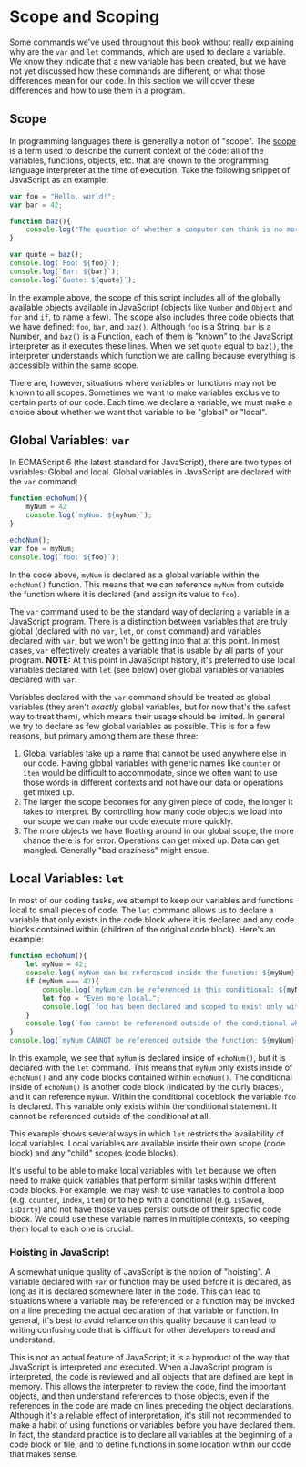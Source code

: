 # Scope and Scoping

Some commands we've used throughout this book without really explaining why are the `var` and `let` commands, which are used to declare a variable. We know they indicate that a new variable has been created, but we have not yet discussed how these commands are different, or what those differences mean for our code. In this section we will cover these differences and how to use them in a program.

## Scope
In programming languages there is generally a notion of "scope". The [scope](https://developer.mozilla.org/en-US/docs/Glossary/Scope) is a term used to describe the current context of the code: all of the variables, functions, objects, etc. that are known to the programming language interpreter at the time of execution. Take the following snippet of JavaScript as an example:

```js
var foo = "Hello, world!";
var bar = 42;

function baz(){
    console.log("The question of whether a computer can think is no more interesting than the question of whether a submarine can swim.");
}

var quote = baz();
console.log(`Foo: ${foo}`);
console.log(`Bar: ${bar}`);
console.log(`Quote: ${quote}`);
```
In the example above, the scope of this script includes all of the globally available objects available in JavaScript (objects like `Number` and `Object` and `for` and `if`, to name a few). The scope also includes three code objects that we have defined: `foo`, `bar`, and `baz()`. Although `foo` is a String, `bar` is a Number, and `baz()` is a Function, each of them is "known" to the JavaScript interpreter as it executes these lines. When we set `quote` equal to `baz()`, the interpreter understands which function we are calling because everything is accessible within the same scope.

There are, however, situations where variables or functions may not be known to all scopes. Sometimes we want to make variables exclusive to certain parts of our code. Each time we declare a variable, we must make a choice about whether we want that variable to be "global" or "local". 

## Global Variables: `var`
In ECMAScript 6 (the latest standard for JavaScript), there are two types of variables: Global and local. Global variables in JavaScript are declared with the `var` command:

```js
function echoNum(){
    myNum = 42
    console.log(`myNum: ${myNum}`);
}

echoNum();
var foo = myNum;
console.log(`foo: ${foo}`);
```
In the code above, `myNum` is declared as a global variable within the `echoNum()` function. This means that we can reference `myNum` from outside the function where it is declared (and assign its value to `foo`).

The `var` command used to be the standard way of declaring a variable in a JavaScript program. There is a distinction between variables that are truly global (declared with no `var`, `let`, or `const` command) and variables declared with `var`, but we won't be getting into that at this point. In most cases, `var` effectively creates a variable that is usable by all parts of your program. **NOTE:** At this point in JavaScript history, it's preferred to use local variables declared with `let` (see below) over global variables or variables declared with `var`.

Variables declared with the `var` command should be treated as global variables (they aren't _exactly_ global variables, but for now that's the safest way to treat them), which means their usage should be limited. In general we try to declare as few global variables as possible. This is for a few reasons, but primary among them are these three: 

1. Global variables take up a name that cannot be used anywhere else in our code. Having global variables with generic names like `counter` or `item` would be difficult to accommodate, since we often want to use those words in different contexts and not have our data or operations get mixed up.
2. The larger the scope becomes for any given piece of code, the longer it takes to interpret. By controlling how many code objects we load into our scope we can make our code execute more quickly.
3. The more objects we have floating around in our global scope, the more chance there is for error. Operations can get mixed up. Data can get mangled. Generally "bad craziness" might ensue.

## Local Variables: `let`

In most of our coding tasks, we attempt to keep our variables and functions local to small pieces of code. The `let` command allows us to declare a variable that only exists in the code block where it is declared and any code blocks contained within (children of the original code block). Here's an example:

```js
function echoNum(){
    let myNum = 42;
    console.log(`myNum can be referenced inside the function: ${myNum}`);
    if (myNum === 42){
        console.log(`myNum can be referenced in this conditional: ${myNum}`);
        let foo = "Even more local.";
        console.log(`foo has been declared and scoped to exist only within this conditional: ${foo}`);
    }
    console.log(`foo cannot be referenced outside of the conditional where it is declared: ${foo}`);
}
console.log(`myNum CANNOT be referenced outside the function: ${myNum}`);
```
In this example, we see that `myNum` is declared inside of `echoNum()`, but it is declared with the `let` command. This means that `myNum` only exists inside of `echoNum()` and any code blocks contained within `echoNum()`. The conditional inside of `echoNum()` is another code block (indicated by the curly braces), and it can reference `myNum`. Within the conditional codeblock the variable `foo` is declared. This variable only exists within the conditional statement. It cannot be referenced outside of the conditional at all.

This example shows several ways in which `let` restricts the availability of local variables. Local variables are available inside their own scope (code block) and any "child" scopes (code blocks). 

It's useful to be able to make local variables with `let` because we often need to make quick variables that perform similar tasks within different code blocks. For example, we may wish to use variables to control a loop (e.g. `counter`, `index`, `item`) or to help with a conditional (e.g. `isSaved`, `isDirty`) and not have those values persist outside of their specific code block. We could use these variable names in multiple contexts, so keeping them local to each one is crucial.

<div class="tip-box">

<h3>Hoisting in JavaScript</h3>

<p>A somewhat unique quality of JavaScript is the notion of "hoisting". A variable declared with <code>var</code> or function may be used before it is declared, as long as it is declared somewhere later in the code. This can lead to situations where a variable may be referenced or a function may be invoked on a line preceding the actual declaration of that variable or function. In general, it's best to avoid reliance on this quality because it can lead to writing confusing code that is difficult for other developers to read and understand.</p>
<p>This is not an actual feature of JavaScript; it is a byproduct of the way that JavaScript is interpreted and executed. When a JavaScript program is interpreted, the code is reviewed and all objects that are defined are kept in memory. This allows the interpreter to review the code, find the important objects, and then understand references to those objects, even if the references in the code are made on lines preceding the object declarations. Although it's a reliable effect of interpretation,  it's still not recommended to make a habit of using functions or variables before you have declared them. In fact, the standard practice is to declare all variables at the beginning of a code block or file, and to define functions in some location within our code that makes sense.</p>

</div>




